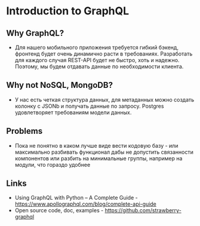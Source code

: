 # Introduction to GraphQL

## Why GraphQL?
- Для нашего мобильного приложения требуется гибкий бэкенд, фронтенд будет очень динамично расти в 
требованиях. Разработать для каждого случая REST-API будет не быстро, хоть и надежно. Поэтому, мы будем отдавать 
данные по необходимости клиента.

##  Why not NoSQL, MongoDB?
- У нас есть четкая структура данных, для метаданных можно создать колонку c JSONb
и получать данные по запросу. Postgres удовлетворяет требованиям модели данных.

## Problems
- Пока не понятно в каком лучше виде вести кодовую базу - или максимально разбивать функционал
дабы не допустить связанности компонентов или разбить на минимальные группы, например на модули, что гораздо удобнее

## Links
- Using GraphQL with Python – A Complete Guide - https://www.apollographql.com/blog/complete-api-guide
- Open source code, doc, examples - https://github.com/strawberry-graphql
